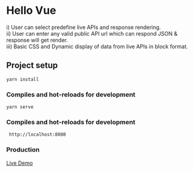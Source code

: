 # Hello Vue
  i) User can select predefine live APIs and response rendering. <br/>
  ii) User can enter any valid public API url which can respond JSON & response will get render. <br/>
  iii) Basic CSS and Dynamic display of data from live APIs in block format.

## Project setup
```
yarn install
```

### Compiles and hot-reloads for development
```
yarn serve
```

### Compiles and hot-reloads for development
```
 http://localhost:8080
```

### Production
[Live Demo](https://hello-vue-api.herokuapp.com)
